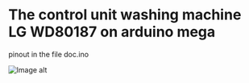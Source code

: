 # The control unit washing machine LG WD80187 on arduino mega

pinout in the file doc.ino

![Image alt](https://github.com/Nihixi/The-control-unit-washing-machine-LG-WD80187-on-arduino-mega/master/raw/1.jpg)
